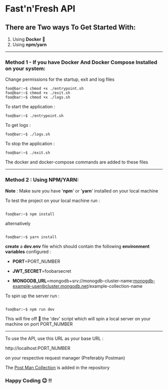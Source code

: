 # Fast'n'Fresh API

## There are Two ways To Get Started With:

1.  Using **Docker** :whale:
2.  Using **npm/yarn**

<hr></hr>

### Method 1 - If you have Docker And Docker Compose Installed on your system:

Change permissions for the startup, exit and log files

```console
foo@bar:~$ chmod +x ./entrypoint.sh
foo@bar:~$ chmod +x ./exit.sh
foo@bar:~$ chmod +x ./logs.sh
```

To start the application :

```console
foo@bar:~$ ./entrypoint.sh
```

To get logs :

```console
foo@bar:~$ ./logs.sh
```

To stop the application :

```console
foo@bar:~$ ./exit.sh
```

The docker and docker-compose commands are added to these files

<hr>

### Method 2 : Using NPM/YARN:

**Note** : Make sure you have '**npm**' or '**yarn**' installed on your local machine

To test the project on your local machine run :

```console

foo@bar:~$ npm install

```

alternatively

```console

foo@bar:~$ yarn install

```

**create** a **dev.env** file which should contain the following **environment variables** configured :

- **PORT**=PORT_NUMBER

- **JWT_SECRET**=foobarsecret

- **MONGODB_URL**=mongodb+srv://monogdb-cluster-name:monogdb-example-user@cluster.mongodb.net/example-collection-name

To spin up the server run :

```console

foo@bar:~$ npm run dev

```

This will fire off :rocket: the 'dev' script which will spin a local server on your machine on port PORT_NUMBER

  <hr></hr>

To use the API, use this URL as your base URL :

http://localhost:PORT_NUMBER

on your respective request manager (Preferably Postman)

The [Post Man Collection](https://github.com/Fast-n-fresh/ff-backend-api/blob/main/fast_n_fresh_api.postman_collection.json) is added in the repository

### Happy Coding :wink: !!
